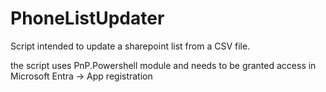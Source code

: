 # PhoneListUpdater
 
Script intended to update a sharepoint list from a CSV file. 

the script uses PnP.Powershell module and needs to be granted access in Microsoft Entra -> App registration